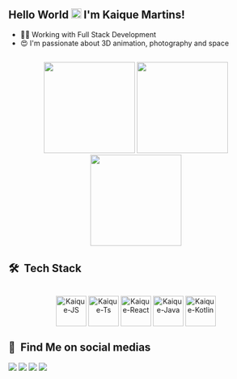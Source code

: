 ## Hello World <img src="https://raw.githubusercontent.com/kaueMarques/kaueMarques/master/hi.gif" height="20px" width="20px"> I'm Kaique Martins!

- 👨‍💻 Working with Full Stack Development
- 😍 I'm passionate about 3D animation, photography and space
##
<div align="center">
  <img height="180em" src="https://github-profile-summary-cards.vercel.app/api/cards/profile-details?username=kaiquemf&theme=github_dark"/> 
  <img height="180em" src="https://github-readme-stats.vercel.app/api/top-langs/?username=kaiquemf&layout=compact&langs_count=7&theme=github_dark&hide_border=true"/> 
  <img height="180em" src="https://github-readme-stats.vercel.app/api?username=kaiquemf&show_icons=true&theme=github_dark&include_all_commits=true&count_private=false&hide_border=true"/>

</div>

## 🛠 &nbsp;Tech Stack
  <div align="center" style="display: inline_block"><br>
  <img align="center" alt="Kaique-JS" height="60" width="60" src="https://cdn.jsdelivr.net/gh/devicons/devicon/icons/javascript/javascript-original.svg" />
  <img align="center" alt="Kaique-Ts" height="60" width="60" src="https://cdn.jsdelivr.net/gh/devicons/devicon/icons/typescript/typescript-original.svg" />
  <img align="center" alt="Kaique-React" height="60" width="60" src="https://cdn.jsdelivr.net/gh/devicons/devicon/icons/react/react-original.svg" />
  <img align="center" alt="Kaique-Java" height="60" width="60" src="https://cdn.jsdelivr.net/gh/devicons/devicon/icons/java/java-original.svg" />
  <img align="center" alt="Kaique-Kotlin" height="60" width="60" src="https://cdn.jsdelivr.net/gh/devicons/devicon/icons/kotlin/kotlin-original.svg" />
</div>
  
## 🔎 &nbsp;Find Me on social medias
  </div>
  <a href="https://www.instagram.com/_martiinnss/" target="_blank"><img src="https://img.shields.io/badge/-Instagram-%23E4405F?style=for-the-badge&logo=instagram&logoColor=white" target="_blank"></a>
  <a href = "mailto:contatokaiquemartinsdasilvaferreira@gmail.com"><img src="https://img.shields.io/badge/-Gmail-%23333?style=for-the-badge&logo=gmail&logoColor=white" target="_blank"></a>
  <a href="https://www.linkedin.com/in/kaique-martins-449a041a3/" target="_blank"><img src="https://img.shields.io/badge/-LinkedIn-%230077B5?style=for-the-badge&logo=linkedin&logoColor=white" target="_blank"></a>
  <a href="https://steamcommunity.com/id/skyez3ra/" target="_blanck"><img src="https://img.shields.io/badge/Steam-000000?style=for-the-badge&logo=steam&logoColor=white"
</div>
